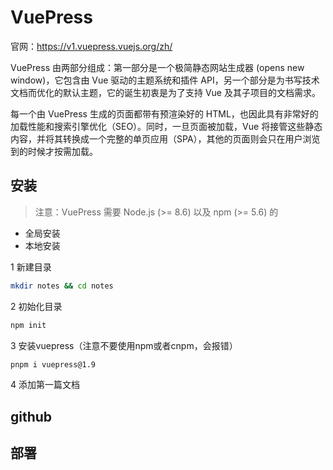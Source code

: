 # VuePress

官网：<https://v1.vuepress.vuejs.org/zh/>

VuePress 由两部分组成：第一部分是一个极简静态网站生成器 (opens new window)，它包含由 Vue 驱动的主题系统和插件 API，另一个部分是为书写技术文档而优化的默认主题，它的诞生初衷是为了支持 Vue 及其子项目的文档需求。

每一个由 VuePress 生成的页面都带有预渲染好的 HTML，也因此具有非常好的加载性能和搜索引擎优化（SEO）。同时，一旦页面被加载，Vue 将接管这些静态内容，并将其转换成一个完整的单页应用（SPA），其他的页面则会只在用户浏览到的时候才按需加载。

## 安装

> 注意：VuePress 需要 Node.js (>= 8.6) 以及 npm (>= 5.6) 的

- 全局安装
- 本地安装

1 新建目录
```sh
mkdir notes && cd notes
```
2 初始化目录
```sh
npm init
```

3 安装vuepress（注意不要使用npm或者cnpm，会报错）
```sh
pnpm i vuepress@1.9
```
4 添加第一篇文档

## github



## 部署
